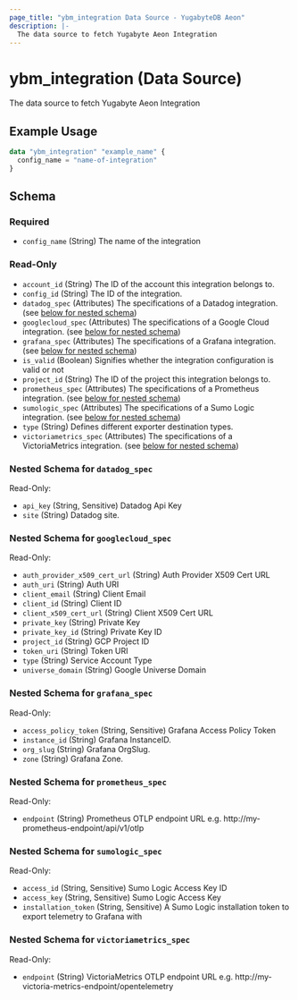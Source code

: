```yaml
---
page_title: "ybm_integration Data Source - YugabyteDB Aeon"
description: |-
  The data source to fetch Yugabyte Aeon Integration
---
```


# ybm_integration (Data Source)

The data source to fetch Yugabyte Aeon Integration


## Example Usage

```terraform
data "ybm_integration" "example_name" {
  config_name = "name-of-integration"
}
```

<!-- schema generated by tfplugindocs -->
## Schema

### Required

- `config_name` (String) The name of the integration

### Read-Only

- `account_id` (String) The ID of the account this integration belongs to.
- `config_id` (String) The ID of the integration.
- `datadog_spec` (Attributes) The specifications of a Datadog integration. (see [below for nested schema](#nestedatt--datadog_spec))
- `googlecloud_spec` (Attributes) The specifications of a Google Cloud integration. (see [below for nested schema](#nestedatt--googlecloud_spec))
- `grafana_spec` (Attributes) The specifications of a Grafana integration. (see [below for nested schema](#nestedatt--grafana_spec))
- `is_valid` (Boolean) Signifies whether the integration configuration is valid or not
- `project_id` (String) The ID of the project this integration belongs to.
- `prometheus_spec` (Attributes) The specifications of a Prometheus integration. (see [below for nested schema](#nestedatt--prometheus_spec))
- `sumologic_spec` (Attributes) The specifications of a Sumo Logic integration. (see [below for nested schema](#nestedatt--sumologic_spec))
- `type` (String) Defines different exporter destination types.
- `victoriametrics_spec` (Attributes) The specifications of a VictoriaMetrics integration. (see [below for nested schema](#nestedatt--victoriametrics_spec))

<a id="nestedatt--datadog_spec"></a>
### Nested Schema for `datadog_spec`

Read-Only:

- `api_key` (String, Sensitive) Datadog Api Key
- `site` (String) Datadog site.


<a id="nestedatt--googlecloud_spec"></a>
### Nested Schema for `googlecloud_spec`

Read-Only:

- `auth_provider_x509_cert_url` (String) Auth Provider X509 Cert URL
- `auth_uri` (String) Auth URI
- `client_email` (String) Client Email
- `client_id` (String) Client ID
- `client_x509_cert_url` (String) Client X509 Cert URL
- `private_key` (String) Private Key
- `private_key_id` (String) Private Key ID
- `project_id` (String) GCP Project ID
- `token_uri` (String) Token URI
- `type` (String) Service Account Type
- `universe_domain` (String) Google Universe Domain


<a id="nestedatt--grafana_spec"></a>
### Nested Schema for `grafana_spec`

Read-Only:

- `access_policy_token` (String, Sensitive) Grafana Access Policy Token
- `instance_id` (String) Grafana InstanceID.
- `org_slug` (String) Grafana OrgSlug.
- `zone` (String) Grafana Zone.


<a id="nestedatt--prometheus_spec"></a>
### Nested Schema for `prometheus_spec`

Read-Only:

- `endpoint` (String) Prometheus OTLP endpoint URL e.g. http://my-prometheus-endpoint/api/v1/otlp


<a id="nestedatt--sumologic_spec"></a>
### Nested Schema for `sumologic_spec`

Read-Only:

- `access_id` (String, Sensitive) Sumo Logic Access Key ID
- `access_key` (String, Sensitive) Sumo Logic Access Key
- `installation_token` (String, Sensitive) A Sumo Logic installation token to export telemetry to Grafana with


<a id="nestedatt--victoriametrics_spec"></a>
### Nested Schema for `victoriametrics_spec`

Read-Only:

- `endpoint` (String) VictoriaMetrics OTLP endpoint URL e.g. http://my-victoria-metrics-endpoint/opentelemetry
